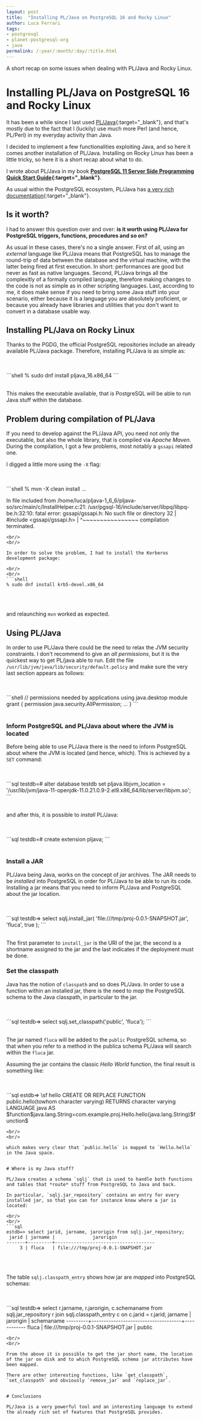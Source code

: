 ```yaml
---
layout: post
title:  "Installing PL/Java on PostgreSQL 16 and Rocky Linux"
author: Luca Ferrari
tags:
- postgresql
- planet-postgresql-org
- java
permalink: /:year/:month/:day/:title.html
---
```

A short recap on some issues when dealing with PL/Java and Rocky Linux.

# Installing PL/Java on PostgreSQL 16 and Rocky Linux

It has been a while since I last used [PL/Java](https://github.com/tada/pljava){:target="_blank"}, and that's mostly due to the fact that I (luckily) use much more Perl (and hence, PL/Perl) in my everyday activity than Java.

I decided to implement a few functionalities exploiting Java, and so here it comes another installation of PL/Java. Installing on Rocky Linux has been a little tricky, so here it is a short recap about what to do.

I wrote about PL/Java in my book **[PostgreSQL 11 Server Side Programming Quick Start Guide](https://www.packtpub.com/big-data-and-business-intelligence/postgresql-11-server-side-programming-quick-start-guide){:target="_blank"}**.

As usual within the PostgreSQL ecosystem, PL/Java has [a very rich documentation](https://github.com/tada/pljava/wiki/User-guide){:target="_blank"}.

## Is it worth?

I had to answer this question over and over: **is it worth using PL/Java for PostgreSQL triggers, functions, procedures and so on?**

As usual in these cases, there's no a single answer. First of all, using an *external* language like PL/Java means that PostgreSQL has to manage the round-trip of data between the database and the virtual machine, with the latter being fired at first execution. In short: performances are good but never as fast as native languages.
Second, PL/Java brings all the complexitly of a formally compiled language, therefore making changes to the code is not as simple as in other scripting languages.
Last, according to me, it does make sense if you need to bring some Java stuff into your scenario, either because it is a language you are absolutely proficient, or because you already have libraries and utilities that you don't want to convert in a database usable way.


## Installing PL/Java on Rocky Linux

Thanks to the PGDG, the official PostgreSQL repositories include an already available PL/Java package.
Therefore, installing PL/Java is as simple as:

<br/>
<br/>
```shell
% sudo dnf install pljava_16.x86_64
```
<br/>
<br/>

This makes the executable available, that is PostgreSQL will be able to run Java stuff within the database.

## Problem during compilation of PL/Java

If you need to develop against the PL/Java API, you need not only the executable, but also the whole library, that is compiled via *Apache Maven*. During the compilation, I got a few problems, most notably a `gssapi` related one.

I digged a little more using the `-X` flag:

<br/>
<br/>
```shell
% mvn -X clean install
...

In file included from /home/luca/pljava-1_6_6/pljava-so/src/main/c/InstallHelper.c:21:
/usr/pgsql-16/include/server/libpq/libpq-be.h:32:10: fatal error: gssapi/gssapi.h: No such file or directory
   32 | #include <gssapi/gssapi.h>
      |          ^~~~~~~~~~~~~~~~~
compilation terminated.

```
<br/>
<br/>

In order to solve the problem, I had to install the Kerberos development package:

<br/>
<br/>
```shell
% sudo dnf install krb5-devel.x86_64
```
<br/>
<br/>

and relaunching `mvn` worked as expected.



## Using PL/Java

In order to use PL/Java there could be the need to relax the JVM security constraints. I don't recommend to give an *all permissions*, but it is the quickest way to get PL/java able to run. Edit the file `/usr/lib/jvm/java/lib/security/default.policy` and make sure the very last section appears as follows:

<br/>
<br/>
```shell
// permissions needed by applications using java.desktop module
grant {
 permission java.security.AllPermission;
 ...
}
```
<br/>
<br/>

### Inform PostgreSQL and PL/Java about where the JVM is located

Before being able to use PL/Java there is the need to inform PostgreSQL about where the JVM is located (and hence, which).
This is achieved by a `SET` command:

<br/>
<br/>
```sql
testdb=# alter database testdb
     set
	 pljava.libjvm_location = '/usr/lib/jvm/java-11-openjdk-11.0.21.0.9-2.el9.x86_64/lib/server/libjvm.so';
```
<br/>
<br/>

and after this, it is possible to *install* PL/Java:

<br/>
<br/>
```sql
testdb=# create extension pljava;
```
<br/>
<br/>


### Install a JAR

PL/Java being Java, works on the concept of *jar* archives.
The JAR needs to be *installed* into PostgreSQL in order for PL/Java to be able to run its code. Installing a jar means that you need to inform PL/Java and PostgreSQL about the jar location.

<br/>
<br/>
```sql
testdb=> select sqlj.install_jar( 'file:///tmp/proj-0.0.1-SNAPSHOT.jar',
                                  'fluca',
								  true );
```
<br/>
<br/>

The first parameter to `install_jar` is the URI of the jar, the second is a shortname assigned to the jar and the last indicates if the deployment must be done.


### Set the classpath

Java has the notion of `classpath` and so does PL/Java. In order to use a function within an installed jar, there is the need to *map* the PostgreSQL schema to the Java classpath, in particular to the jar.

<br/>
<br/>
```sql
testdb=> select sqlj.set_classpath('public', 'fluca');
```
<br/>
<br/>

The jar named `fluca` will be added to the `public` PostgreSQL schema, so that when you refer to a method in the publica schema PL/Java will search within the `fluca` jar.

Assuming the jar contains the classic *Hello World* function, the final result is something like:

<br/>
<br/>
```sql
estdb=> \sf hello
CREATE OR REPLACE FUNCTION public.hello(towhom character varying)
 RETURNS character varying
 LANGUAGE java
AS $function$java.lang.String=com.example.proj.Hello.hello(java.lang.String)$function$

```
<br/>
<br/>

which makes very clear that `public.hello` is mapped to `Hello.hello` in the Java space.


# Where is my Java stuff?

PL/Java creates a schema `sqlj` that is used to handle both functions and tables that *route* stuff from PostgreSQL to Java and back.

In particular, `sqlj.jar_repository` contains an entry for every installed jar, so that you can for instance know where a jar is located:

<br/>
<br/>
```sql
estdb=> select jarid, jarname, jarorigin from sqlj.jar_repository;
 jarid | jarname |              jarorigin
-------+---------+-------------------------------------
     3 | fluca   | file:///tmp/proj-0.0.1-SNAPSHOT.jar

```
<br/>
<br/>

The table `sqlj.classpath_entry` shows how jar are *mapped* into PostgreSQL schemas:

<br/>
<br/>
```sql
testdb=> select r.jarname, r.jarorigin, c.schemaname
         from sqlj.jar_repository r join sqlj.classpath_entry c on c.jarid = r.jarid;
 jarname |              jarorigin              | schemaname
---------+-------------------------------------+------------
 fluca   | file:///tmp/proj-0.0.1-SNAPSHOT.jar | public

```
<br/>
<br/>

From the above it is possible to get the jar short name, the location of the jar on disk and to which PostgreSQL schema jar attributes have been mapped.

There are other interesting functions, like `get_classpath`, `set_classpath` and obviously `remove_jar` and `replace_jar`.


# Conclusions

PL/Java is a very powerful tool and an interesting language to extend the already rich set of features that PostgreSQL provides.
